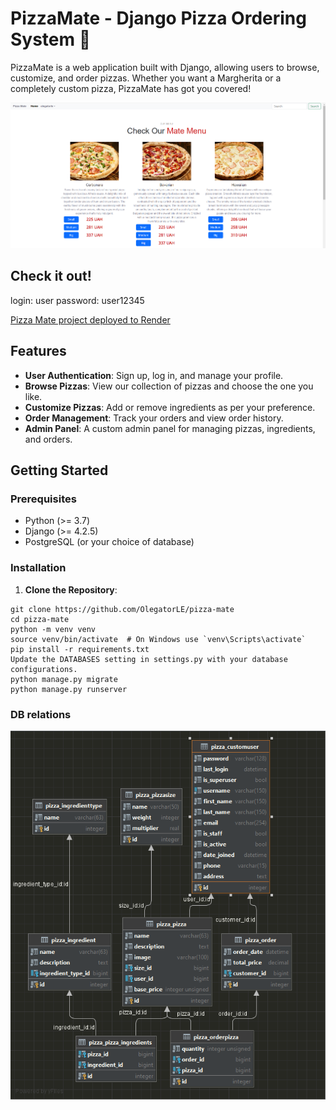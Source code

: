 # PizzaMate - Django Pizza Ordering System 🍕

PizzaMate is a web application built with Django, allowing users to browse, customize, and order pizzas. Whether you want a Margherita or a completely custom pizza, PizzaMate has got you covered!

![demo.png](static/img/demo.png)

## Check it out!
login: user
password: user12345

[Pizza Mate project deployed to Render](https://pizza-mate.onrender.com/)

## Features

- **User Authentication**: Sign up, log in, and manage your profile.
- **Browse Pizzas**: View our collection of pizzas and choose the one you like.
- **Customize Pizzas**: Add or remove ingredients as per your preference.
- **Order Management**: Track your orders and view order history.
- **Admin Panel**: A custom admin panel for managing pizzas, ingredients, and orders.

## Getting Started

### Prerequisites

- Python (>= 3.7)
- Django (>= 4.2.5)
- PostgreSQL (or your choice of database)

### Installation

1. **Clone the Repository**:

```shell
git clone https://github.com/OlegatorLE/pizza-mate
cd pizza-mate
python -m venv venv
source venv/bin/activate  # On Windows use `venv\Scripts\activate`
pip install -r requirements.txt
Update the DATABASES setting in settings.py with your database configurations.
python manage.py migrate
python manage.py runserver
```

### DB relations
![db_diagram.png](db_diagram.png)